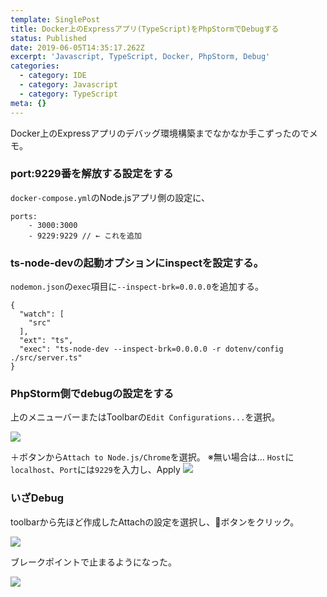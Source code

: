 ```yaml
---
template: SinglePost
title: Docker上のExpressアプリ(TypeScript)をPhpStormでDebugする
status: Published
date: 2019-06-05T14:35:17.262Z
excerpt: 'Javascript, TypeScript, Docker, PhpStorm, Debug'
categories:
  - category: IDE
  - category: Javascript
  - category: TypeScript
meta: {}
---
```

Docker上のExpressアプリのデバッグ環境構築までなかなか手こずったのでメモ。

### port:9229番を解放する設定をする

`docker-compose.yml`のNode.jsアプリ側の設定に、

```
ports:
    - 3000:3000
    - 9229:9229 // ← これを追加
```

### ts-node-devの起動オプションにinspectを設定する。

`nodemon.json`の`exec`項目に`--inspect-brk=0.0.0.0`を追加する。

```
{
  "watch": [
    "src"
  ],
  "ext": "ts",
  "exec": "ts-node-dev --inspect-brk=0.0.0.0 -r dotenv/config ./src/server.ts"
}
```

### PhpStorm側でdebugの設定をする

上のメニューバーまたはToolbarの`Edit Configurations...`を選択。

![](https://ucarecdn.com/5c7663f0-e23f-427f-875e-e6d0a77d9de1/)

＋ボタンから`Attach to Node.js/Chrome`を選択。
※無い場合は...
`Host`に`localhost`、`Port`には`9229`を入力し、Apply
![](https://ucarecdn.com/1a87e86c-f4a6-4e1f-b3a4-9d18cac6d4c0/)

### いざDebug

toolbarから先ほど作成したAttachの設定を選択し、🐞ボタンをクリック。

![](https://ucarecdn.com/c2b99840-2c2a-4ced-8b40-b3bdbf62de5a/)

ブレークポイントで止まるようになった。

![](https://ucarecdn.com/71f46e35-5c88-42b5-9923-5f8f8417595f/)
